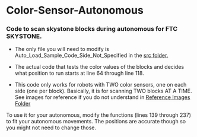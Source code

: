 # Color-Sensor-Autonomous

### Code to scan skystone blocks during autonomous for FTC SKYSTONE. 

* The only file you will need to modify is Auto_Load_Sample_Code_Side_Not_Specified in the [src folder.]([GitHub](https://github.com/16633BotsinBlack/Color-Sensor-for-Autonomous/tree/master/src)) 

* The actual code that tests the color values of the blocks and decides what position to run starts at line 64 through line 118.

* This code only works for robots with TWO color sensors, one on each side (one per block). Basically, it is for scanning TWO blocks AT A TIME. See images for reference if you do not understand in [Reference Images Folder](https://github.com/16633BotsinBlack/REV-Color-Sensor-Autonomous-Code/tree/master/Reference%20Images)

To use it for your autonomous, modify the functions (lines 139 through 237) to fit your autonomous movements. The positions are accurate though so you might not need to change those.
